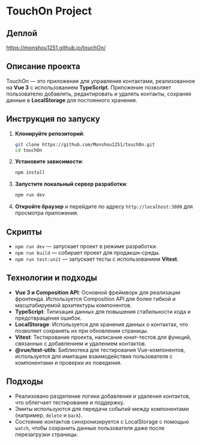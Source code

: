 # TouchOn Project

## Деплой
https://monshou1251.github.io/touchOn/

## Описание проекта
TouchOn — это приложение для управления контактами, реализованное на **Vue 3** с использованием **TypeScript**. Приложение позволяет пользователю добавлять, редактировать и удалять контакты, сохраняя данные в **LocalStorage** для постоянного хранения.

## Инструкция по запуску

1. **Клонируйте репозиторий**:
   ```bash
   git clone https://github.com/Monshou1251/touchOn.git
   cd touchOn
   ```

2. **Установите зависимости**:
   ```bash
   npm install
   ```

3. **Запустите локальный сервер разработки**:
   ```bash
   npm run dev
   ```

4. **Откройте браузер** и перейдите по адресу `http://localhost:3000` для просмотра приложения.

## Скрипты

- `npm run dev` — запускает проект в режиме разработки.
- `npm run build` — собирает проект для продакшн-среды.
- `npm run test:unit` — запускает тесты с использованием **Vitest**.

## Технологии и подходы

- **Vue 3 и Composition API**: Основной фреймворк для реализации фронтенда. Используется Composition API для более гибкой и масштабируемой архитектуры компонентов.
- **TypeScript**: Типизация данных для повышения стабильности кода и предотвращения ошибок.
- **LocalStorage**: Используется для хранения данных о контактах, что позволяет сохранять их при обновлении страницы.
- **Vitest**: Тестирование проекта, написание юнит-тестов для функций, связанных с добавлением и удалением контактов.
- **@vue/test-utils**: Библиотека для тестирования Vue-компонентов, используется для имитации взаимодействия пользователя с компонентами и проверки их поведения.


## Подходы
- Реализовано разделение логики добавления и удаления контактов, что облегчает тестирование и поддержку.
- Эмиты используются для передачи событий между компонентами (например, `delete` и `back`).
- Состояние контактов синхронизируется с LocalStorage с помощью `watch`, чтобы сохранить данные пользователя даже после перезагрузки страницы.
